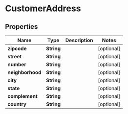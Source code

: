 

# CustomerAddress


## Properties

| Name | Type | Description | Notes |
|------------ | ------------- | ------------- | -------------|
|**zipcode** | **String** |  |  [optional] |
|**street** | **String** |  |  [optional] |
|**number** | **String** |  |  [optional] |
|**neighborhood** | **String** |  |  [optional] |
|**city** | **String** |  |  [optional] |
|**state** | **String** |  |  [optional] |
|**complement** | **String** |  |  [optional] |
|**country** | **String** |  |  [optional] |



